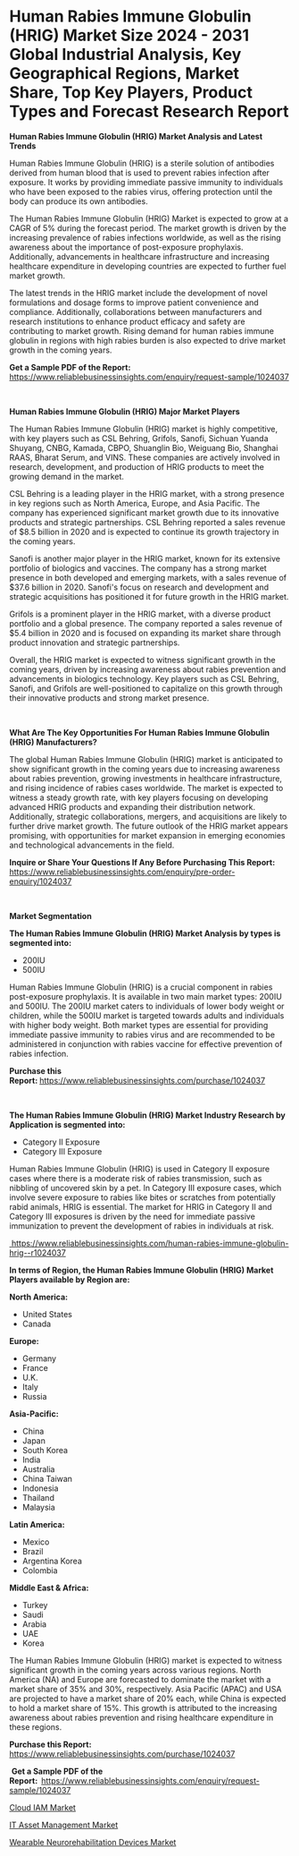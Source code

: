 <p><h1>Human Rabies Immune Globulin (HRIG) Market Size 2024 - 2031 Global Industrial Analysis, Key Geographical Regions, Market Share, Top Key Players, Product Types and Forecast Research Report</h1></p><p><strong>Human Rabies Immune Globulin (HRIG) Market Analysis and Latest Trends</strong></p>
<p><p>Human Rabies Immune Globulin (HRIG) is a sterile solution of antibodies derived from human blood that is used to prevent rabies infection after exposure. It works by providing immediate passive immunity to individuals who have been exposed to the rabies virus, offering protection until the body can produce its own antibodies.</p><p>The Human Rabies Immune Globulin (HRIG) Market is expected to grow at a CAGR of 5% during the forecast period. The market growth is driven by the increasing prevalence of rabies infections worldwide, as well as the rising awareness about the importance of post-exposure prophylaxis. Additionally, advancements in healthcare infrastructure and increasing healthcare expenditure in developing countries are expected to further fuel market growth.</p><p>The latest trends in the HRIG market include the development of novel formulations and dosage forms to improve patient convenience and compliance. Additionally, collaborations between manufacturers and research institutions to enhance product efficacy and safety are contributing to market growth. Rising demand for human rabies immune globulin in regions with high rabies burden is also expected to drive market growth in the coming years.</p></p>
<p><strong>Get a Sample PDF of the Report:&nbsp;</strong> <a href="https://www.reliablebusinessinsights.com/enquiry/request-sample/1024037">https://www.reliablebusinessinsights.com/enquiry/request-sample/1024037</a></p>
<p>&nbsp;</p>
<p><strong>Human Rabies Immune Globulin (HRIG) Major Market Players</strong></p>
<p><p>The Human Rabies Immune Globulin (HRIG) market is highly competitive, with key players such as CSL Behring, Grifols, Sanofi, Sichuan Yuanda Shuyang, CNBG, Kamada, CBPO, Shuanglin Bio, Weiguang Bio, Shanghai RAAS, Bharat Serum, and VINS. These companies are actively involved in research, development, and production of HRIG products to meet the growing demand in the market.</p><p>CSL Behring is a leading player in the HRIG market, with a strong presence in key regions such as North America, Europe, and Asia Pacific. The company has experienced significant market growth due to its innovative products and strategic partnerships. CSL Behring reported a sales revenue of $8.5 billion in 2020 and is expected to continue its growth trajectory in the coming years.</p><p>Sanofi is another major player in the HRIG market, known for its extensive portfolio of biologics and vaccines. The company has a strong market presence in both developed and emerging markets, with a sales revenue of $37.6 billion in 2020. Sanofi's focus on research and development and strategic acquisitions has positioned it for future growth in the HRIG market.</p><p>Grifols is a prominent player in the HRIG market, with a diverse product portfolio and a global presence. The company reported a sales revenue of $5.4 billion in 2020 and is focused on expanding its market share through product innovation and strategic partnerships.</p><p>Overall, the HRIG market is expected to witness significant growth in the coming years, driven by increasing awareness about rabies prevention and advancements in biologics technology. Key players such as CSL Behring, Sanofi, and Grifols are well-positioned to capitalize on this growth through their innovative products and strong market presence.</p></p>
<p>&nbsp;</p>
<p><strong>What Are The Key Opportunities For Human Rabies Immune Globulin (HRIG) Manufacturers?</strong></p>
<p><p>The global Human Rabies Immune Globulin (HRIG) market is anticipated to show significant growth in the coming years due to increasing awareness about rabies prevention, growing investments in healthcare infrastructure, and rising incidence of rabies cases worldwide. The market is expected to witness a steady growth rate, with key players focusing on developing advanced HRIG products and expanding their distribution network. Additionally, strategic collaborations, mergers, and acquisitions are likely to further drive market growth. The future outlook of the HRIG market appears promising, with opportunities for market expansion in emerging economies and technological advancements in the field.</p></p>
<p><strong>Inquire or Share Your Questions If Any Before Purchasing This Report:</strong> <a href="https://www.reliablebusinessinsights.com/enquiry/pre-order-enquiry/1024037">https://www.reliablebusinessinsights.com/enquiry/pre-order-enquiry/1024037</a></p>
<p>&nbsp;</p>
<p><strong>Market Segmentation</strong></p>
<p><strong>The Human Rabies Immune Globulin (HRIG) Market Analysis by types is segmented into:</strong></p>
<p><ul><li>200IU</li><li>500IU</li></ul></p>
<p><p>Human Rabies Immune Globulin (HRIG) is a crucial component in rabies post-exposure prophylaxis. It is available in two main market types: 200IU and 500IU. The 200IU market caters to individuals of lower body weight or children, while the 500IU market is targeted towards adults and individuals with higher body weight. Both market types are essential for providing immediate passive immunity to rabies virus and are recommended to be administered in conjunction with rabies vaccine for effective prevention of rabies infection.</p></p>
<p><strong>Purchase this Report:&nbsp;</strong><a href="https://www.reliablebusinessinsights.com/purchase/1024037">https://www.reliablebusinessinsights.com/purchase/1024037</a></p>
<p>&nbsp;</p>
<p><strong>The Human Rabies Immune Globulin (HRIG) Market Industry Research by Application is segmented into:</strong></p>
<p><ul><li>Category II Exposure</li><li>Category III Exposure</li></ul></p>
<p><p>Human Rabies Immune Globulin (HRIG) is used in Category II exposure cases where there is a moderate risk of rabies transmission, such as nibbling of uncovered skin by a pet. In Category III exposure cases, which involve severe exposure to rabies like bites or scratches from potentially rabid animals, HRIG is essential. The market for HRIG in Category II and Category III exposures is driven by the need for immediate passive immunization to prevent the development of rabies in individuals at risk.</p></p>
<p><a href="https://www.reliablebusinessinsights.com/human-rabies-immune-globulin-hrig--r1024037">&nbsp;https://www.reliablebusinessinsights.com/human-rabies-immune-globulin-hrig--r1024037</a></p>
<p><strong>In terms of Region, the Human Rabies Immune Globulin (HRIG) Market Players available by Region are:</strong></p>
<p>
    <p> <strong> North America: </strong>
        <ul>
            <li>United States</li>
            <li>Canada</li>
        </ul>
        </p> 
    <p> <strong> Europe: </strong>
        <ul>
            <li>Germany</li>
            <li>France</li>
            <li>U.K.</li>
            <li>Italy</li>
            <li>Russia</li>
        </ul>
        </p> 
    <p> <strong> Asia-Pacific: </strong>
        <ul>
            <li>China</li>
            <li>Japan</li>
            <li>South Korea</li>
            <li>India</li>
            <li>Australia</li>
            <li>China Taiwan</li>
            <li>Indonesia</li>
            <li>Thailand</li>
            <li>Malaysia</li>
        </ul>
        </p> 
    <p> <strong> Latin America: </strong>
        <ul>
            <li>Mexico</li>
            <li>Brazil</li>
            <li>Argentina Korea</li>
            <li>Colombia</li>
        </ul>
        </p> 
    <p> <strong> Middle East & Africa: </strong>
        <ul>
            <li>Turkey</li>
            <li>Saudi</li>
            <li>Arabia</li>
            <li>UAE</li>
            <li>Korea</li>
        </ul>
    </p>
    </p>
<p><p>The Human Rabies Immune Globulin (HRIG) market is expected to witness significant growth in the coming years across various regions. North America (NA) and Europe are forecasted to dominate the market with a market share of 35% and 30%, respectively. Asia Pacific (APAC) and USA are projected to have a market share of 20% each, while China is expected to hold a market share of 15%. This growth is attributed to the increasing awareness about rabies prevention and rising healthcare expenditure in these regions.</p></p>
<p><strong>Purchase this Report: </strong><a href="https://www.reliablebusinessinsights.com/purchase/1024037">https://www.reliablebusinessinsights.com/purchase/1024037</a></p>
<p>&nbsp;<strong>Get a Sample PDF of the Report:&nbsp;&nbsp;</strong><a href="https://www.reliablebusinessinsights.com/enquiry/request-sample/1024037">https://www.reliablebusinessinsights.com/enquiry/request-sample/1024037</a></p>
<p><strong></strong></p>
<p><p><a href="https://github.com/ikahanika44/Market-Research-Report-List-1/blob/main/cloud-iam-market.md">Cloud IAM Market</a></p><p><a href="https://github.com/RickHolmes3/Market-Research-Report-List-5/blob/main/it-asset-management-market.md">IT Asset Management Market</a></p><p><a href="https://github.com/Krish2023na/Market-Research-Report-List-5/blob/main/wearable-neurorehabilitation-devices-market.md">Wearable Neurorehabilitation Devices Market</a></p></p>